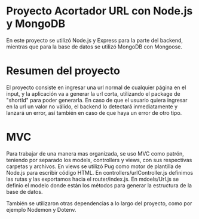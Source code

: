 # Proyecto Acortador URL con Node.js y MongoDB
En este proyecto se utilizó Node.js y Express para la parte del backend,
mientras que para la base de datos se utilizó MongoDB con Mongoose.

# Resumen del proyecto
El proyecto consiste en ingresar una url normal de cualquier página en el input,
y la aplicación va a generar la url corta, utilizando el package de "shortId" para
poder generarla. En caso de que el usuario quiera ingresar en la url un valor no válido,
el backend lo detectará inmediatamente y lanzará un error,
así también en caso de que haya un error de otro tipo.

# MVC
Para trabajar de una manera mas organizada, se uso MVC como patrón, teniendo por separado los models,
controllers y views, con sus respectivas carpetas y archivos. 
En views se utilizó Pug como motor de plantilla de Node.js para escribir código HTML.
En controllers/urlController.js definimos las rutas y las exportamos hacia el router/index.js.
En mdoels/Url.js se definio el modelo donde están los métodos para generar la estructura de la base de datos.

También se utilizaron otras dependencias a lo largo del proyecto,
como por ejemplo Nodemon y Dotenv.
